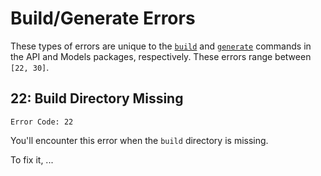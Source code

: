 # Build/Generate Errors

These types of errors are unique to the [`build`](#) and [`generate`](#) commands in the API and Models packages, respectively. These errors range between `[22, 30]`.

## 22: Build Directory Missing

`Error Code: 22`

You'll encounter this error when the `build` directory is missing.

To fix it, ...
